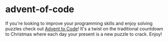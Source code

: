 # advent-of-code

If you're looking to improve your programming skills and enjoy solving puzzles check out [Advent to Code](https://adventofcode.com/)! It's a twist on the traditional countdown to Christmas where each day your present is a new puzzle to crack. Enjoy!
